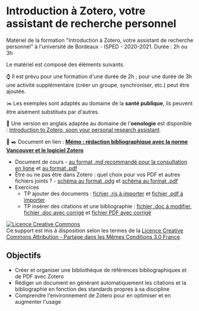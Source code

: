 # Introduction à Zotero, votre assistant de recherche personnel

Matériel de la formation "Introduction à Zotero, votre assistant de recherche personnel" à l'université de Bordeaux - ISPED - 2020-2021. Durée : 2h ou 3h

Le matériel est composé des éléments suivants.

:watch: Il est prévu pour une formation d'une durée de 2h ; pour une durée de 3h une activité supplémentaire (créer un groupe, synchroniser, etc.) peut être ajoutée.

:scissors: Les exemples sont adaptés au domaine de la **santé publique**, ils peuvent être aisément substitués par d'autres.

:wine_glass: Une version en anglais adaptée au domaine de l'**oenologie** est disponible : [Introduction to Zotero, soon your personal research assistant](https://github.com/fflamerie/zotero_intro_to).

:notebook: :black_nib: Document en lien : **[Mémo : rédaction bibliographique avec la norme Vancouver et le logiciel Zotero](https://github.com/fflamerie/bibliolog/blob/master/docs/vancouver_zotero_memo.pdf)**

* Document de cours - [au format .md recommandé pour la consultation en ligne](https://github.com/fflamerie/zotero_intro_FR/blob/master/content/zotero_intro_FR_COURS.md) et [au format .pdf](https://github.com/fflamerie/zotero_intro_FR/blob/master/content/zotero_intro_FR_COURS.pdf)
* Être ou ne pas être dans Zotero : quel choix pour vos PDF et autres fichiers joints ? - [schéma au format .odg](https://github.com/zfrancophone/zfrancophone-blog/blob/master/2019-09-zotfile/zotero_choix_gestion_fichiers.odg) et [schéma au format .pdf](https://github.com/zfrancophone/zfrancophone-blog/blob/master/2019-09-zotfile/zotero_choix_gestion_fichiers.pdf)
* Exercices
  * TP ajouter des documents : [fichier .ris à importer](https://github.com/fflamerie/zotero_intro_FR/blob/master/content/import_ex/import_file.ris) et [fichier .pdf à importer](https://github.com/fflamerie/zotero_intro_FR/blob/master/content/import_ex/kxy038.pdf)
  * TP insérer des citations et une bibliographie : [fichier .doc à modifier](https://github.com/fflamerie/zotero_intro_FR/blob/master/content/zotero_citer_EXERCICE.doc), [fichier .doc avec corrigé](https://github.com/fflamerie/zotero_intro_FR/blob/master/content/zotero_citer_EXERCICE_COR.doc) et [fichier PDF avec corrigé](https://github.com/fflamerie/zotero_intro_FR/blob/master/content/zotero_citer_EXERCICE_COR.PDF)

<a rel="license" href="http://creativecommons.org/licenses/by-sa/3.0/fr/"><img alt="Licence Creative Commons" style="border-width:0" src="https://i.creativecommons.org/l/by-sa/3.0/fr/88x31.png" /></a><br />Ce support est mis à disposition selon les termes de la <a rel="license" href="http://creativecommons.org/licenses/by-sa/3.0/fr/">Licence Creative Commons Attribution - Partage dans les Mêmes Conditions 3.0 France</a>.


## Objectifs

* Créer et organiser une bibliothèque de références bibliographiques et de PDF avec Zotero
* Rédiger un document en générant automatiquement les citations et la bibliographie en fonction des standards propres à sa discipline
* Comprendre l'environnement de Zotero pour en optimiser et en augmenter l'usage
